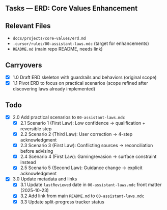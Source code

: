 ## Tasks — ERD: Core Values Enhancement

## Relevant Files

- `docs/projects/core-values/erd.md`
- `.cursor/rules/00-assistant-laws.mdc` (target for enhancements)
- `README.md` (main repo README, needs link)

## Carryovers

- [x] 1.0 Draft ERD skeleton with guardrails and behaviors (original scope)
- [x] 1.1 Pivot ERD to focus on practical scenarios (scope refined after discovering laws already implemented)

## Todo

- [x] 2.0 Add practical scenarios to `00-assistant-laws.mdc`
  - [x] 2.1 Scenario 1 (First Law): Low confidence → qualification + reversible step
  - [x] 2.2 Scenario 2 (Third Law): User correction → 4-step acknowledgment
  - [x] 2.3 Scenario 3 (First Law): Conflicting sources → reconciliation before advising
  - [x] 2.4 Scenario 4 (First Law): Gaming/evasion → surface constraint instead
  - [x] 2.5 Scenario 5 (Second Law): Guidance change → explicit acknowledgment
- [x] 3.0 Update metadata and links
  - [x] 3.1 Update `lastReviewed` date in `00-assistant-laws.mdc` front matter (2025-10-23)
  - [x] 3.2 Add link from main `README.md` to `00-assistant-laws.mdc`
  - [x] 3.3 Update split-progress tracker status
